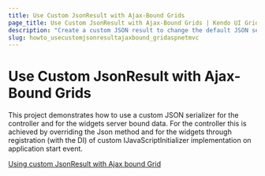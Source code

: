 ```yaml
---
title: Use Custom JsonResult with Ajax-Bound Grids
page_title: Use Custom JsonResult with Ajax-Bound Grids | Kendo UI Grid HtmlHelper
description: "Create a custom JSON result to change the default JSON serializer."
slug: howto_usecustomjsonresultajaxbound_gridaspnetmvc
---
```


# Use Custom JsonResult with Ajax-Bound Grids

This project demonstrates how to use a custom JSON serializer for the controller and for the widgets server bound data. For the controller this is achieved by overriding the Json method and for the widgets through registration (with the DI) of custom IJavaScriptInitializer implementation on application start event.

[Using custom JsonResult with Ajax bound Grid](https://github.com/telerik/ui-for-aspnet-mvc-examples/tree/master/grid/ajax-bound-grid-custom-json-result)
